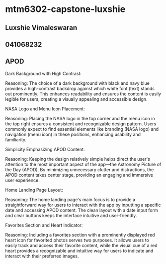 # mtm6302-capstone-luxshie
## Luxshie Vimaleswaran
## 041068232
## APOD

Dark Background with High Contrast:

Reasoning: The choice of a dark background with black and navy blue provides a high-contrast backdrop against which white font (text) stands out prominently. This enhances readability and ensures the content is easily legible for users, creating a visually appealing and accessible design.

NASA Logo and Menu Icon Placement:

Reasoning: Placing the NASA logo in the top corner and the menu icon in the top right ensures a consistent and recognizable design pattern. Users commonly expect to find essential elements like branding (NASA logo) and navigation (menu icon) in these positions, enhancing usability and familiarity.

Simplicity Emphasizing APOD Content:

Reasoning: Keeping the design relatively simple helps direct the user's attention to the most important aspect of the app—the Astronomy Picture of the Day (APOD). By minimizing unnecessary clutter and distractions, the APOD content takes center stage, providing an engaging and immersive user experience.

Home Landing Page Layout:

Reasoning: The home landing page's main focus is to provide a straightforward way for users to interact with the app by inputting a specific date and accessing APOD content. The clean layout with a date input form and clear buttons keeps the interface intuitive and user-friendly.

Favorites Section and Heart Indicator:

Reasoning: Including a favorites section with a prominently displayed red heart icon for favorited photos serves two purposes. It allows users to easily track and access their favorite content, while the visual cue of a red heart provides a recognizable and intuitive way for users to indicate and interact with their preferred images. 
